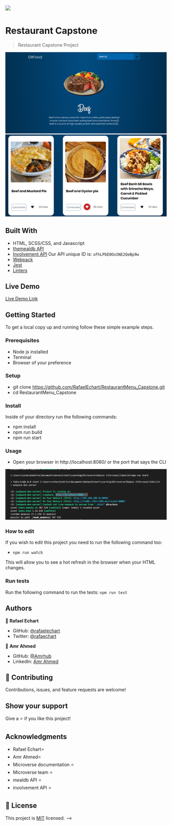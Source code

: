 # ![](https://img.shields.io/badge/Microverse-blueviolet)

# Restaurant Capstone

> Restaurant Capstone Project

![screenshot](./src/README/screenshot1.png)
![screenshot](./src/README/screenshot2.png)

## Built With

- HTML, SCSS/CSS, and Javascript
- [themealdb API](https://www.themealdb.com/api.php)
- [Involvement API](https://www.notion.so/microverse/Involvement-API-869e60b5ad104603aa6db59e08150270) Our API unique ID is: `xFhLPbE0OxSNE2QeBp9w`
- [Webpack](https://webpack.js.org/)
- [Jest](https://jestjs.io/)
- [Linters](https://github.com/microverseinc/linters-config/blob/master/html-css-js/.github/workflows/linters.yml)

## Live Demo

[Live Demo Link](https://rafaelechart.github.io/RestaurantMenu_Capstone/)

## Getting Started

To get a local copy up and running follow these simple example steps.

### Prerequisites

- Node js installed
- Terminal
- Browser of your preference

### Setup

- git clone https://github.com/RafaelEchart/RestaurantMenu_Capstone.git
- cd RestaurantMenu_Capstone

### Install

Inside of your directory run the following commands:

- npm install
- npm run build
- npm run start

### Usage

- Open your browser in http://localhost:8080/ or the port that says the CLI

![localhost](./src/README/localhost.png)

### How to edit

If you wish to edit this project you need to run the following command too:

- `npm run watch`

This will allow you to see a hot refresh in the browser when your HTML changes.

### Run tests

Run the following command to run the tests: `npm run test`

## Authors

👤 **Rafael Echart**

- GitHub: [@rafaelechart](https://github.com/rafaelechart)
- Twitter: [@rafaechart](https://twitter.com/rafaechart)

👤 **Amr Ahmed**

- GitHub: [@Amrhub](https://github.com/Amrhub/)
- LinkedIn: [Amr Ahmed](https://www.linkedin.com/in/amr-ahmed-655420191/)

## 🤝 Contributing

Contributions, issues, and feature requests are welcome!

## Show your support

Give a ⭐️ if you like this project!

## Acknowledgments

- Rafael Echart⭐️
- Amr Ahmed⭐️
- Microverse documentation ⭐️
- Microverse team ⭐️
- mealdb API ⭐️
- involvement API ⭐️

## 📝 License

This project is [MIT](./MIT.md) licensed. -->
